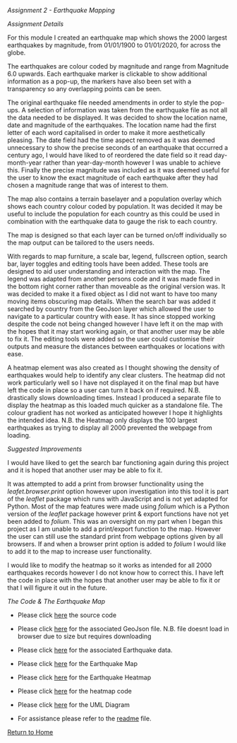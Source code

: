 *Assignment 2 - Earthquake Mapping*

*Assignment Details*

For this module I created an earthquake map which shows the 2000 largest earthquakes by magnitude, from 01/01/1900 to 01/01/2020, for across the globe. 

The earthquakes are colour coded by magnitude and range from Magnitude 6.0 upwards.
Each earthquake marker is clickable to show additional information as a pop-up, the markers have also been set with a transparency so any overlapping points can be seen. 

The original earthquake file needed amendments in order to style the pop-ups. A selection of information was taken from the earthquake file as not all the data needed to be displayed. It was decided to show the location name, date and magnitude of the earthquakes. The location name had the first letter of each word capitalised  in order to make it more aesthetically pleasing. The date field had the time aspect removed as it was deemed unnecessary to show the precise seconds of an earthquake that occurred  a century ago, I would have liked to of reordered the date field so it read day-month-year rather than year-day-month however I was unable to achieve this. Finally the precise magnitude was included as it was deemed useful for the user to know the exact magnitude of each earthquake after they had chosen a magnitude range that was of interest to them. 

The map also contains a terrain baselayer and a population overlay which shows each country colour coded by population. It was decided it may be useful to include the population for each country as this could be used in combination with the earthquake data to gauge the risk to each country. 

The map is designed so that each layer can be turned on/off individually  so the map output can be tailored to the users needs. 

With regards to map furniture, a scale bar, legend, fullscreen option, search bar, layer toggles and editing tools have been added. These tools are designed to aid user understanding and interaction with the map. The legend was adapted from another persons code and it was made fixed in the bottom right corner rather than moveable as the original version was. It was decided to make it a fixed object as I did not want to have too many moving items obscuring map details. When the search bar was added it searched by country from the GeoJson layer which allowed the user to navigate to a particular country with ease. It has since stopped working despite the code not being changed however I have left it on the map with the hopes that it may start working again, or that another user may be able to fix it. The editing tools were added so the user could customise their outputs and measure the distances between earthquakes or locations with ease.

A heatmap element was also created as I thought showing the density of earthquakes would help to identify any clear clusters. The heatmap did not work particularly well so I have not displayed it on the final map but have left the code in place so a user can turn it back on if required. N.B. drastically slows downloading times.
Instead I produced a separate file to display the heatmap as this loaded much quicker as a standalone file. The colour gradient has not worked as anticipated however I hope it highlights the intended idea.
N.B. the Heatmap only displays the 100 largest earthquakes as trying to display all 2000 prevented the webpage from loading.

*Suggested Improvements*

I would have liked to get the search bar functioning again during this project and it is hoped that another user may be able to fix it. 

It was attempted to add a print from browser functionality using the *leafet.browser.print* option however upon investigation into this tool it is part of the *leaflet* package which runs with JavaScript and is not yet adapted for Python. 
Most of the map features were made using *folium* which is a Python version of the *leaflet* package however print & export functions have not yet been added to *folium*. This was an oversight on my part when I began this project as I am unable to add a print/export function to the map. However the user can still use the standard print from webpage options given by all browsers. If and when a browser print option is added to *folium* I would like to add it to the map to increase user functionality. 

I would like to modify the heatmap so it works as intended for all 2000 earthquakes records however I do not know how to correct this. I have left the code in place with the hopes that another user may be able to fix it or that I will figure it out in the future.

*The Code & The Earthquake Map*

- Please click [here](https://github.com/Daisymay55/Daisymay55.github.io/blob/master/Earthquakemap.py) the source code

- Please click [here](https://github.com/Daisymay55/Daisymay55.github.io/blob/master/Countries.json) for the associated GeoJson file. 
N.B. file doesnt load in browser due to size but requires downloading

- Please click [here](https://github.com/Daisymay55/Daisymay55.github.io/blob/master/Earthquakes2020.csv) for the associated Earthquake data.

- Please click [here](https://daisymay55.github.io/Earthquake_Distribution.html) for the Earthquake Map

- Please click [here](https://daisymay55.github.io/Earthquake_Heatmap.html) for the Earthquake Heatmap

- Please click [here](https://github.com/Daisymay55/Daisymay55.github.io/blob/master/Heatmap.py) for the heatmap code

- Please click [here](https://github.com/Daisymay55/Daisymay55.github.io/blob/master/UML%20Diagram%20.JPG) for the UML Diagram

- For assistance please refer to the [readme](https://daisymay55.github.io/as2readme.html) file.

[Return to Home](https://daisymay55.github.io/home.html)
